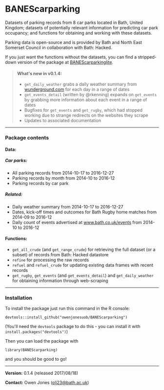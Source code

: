 # **BANEScarparking**

Datasets of parking records from 8 car parks located in Bath, United Kingdom; datasets of potentially relevant information for predicting car park occupancy; and functions for obtaining and working with these datasets.

Parking data is open-source and is provided by Bath and North East Somerset Council in collaboration with Bath: Hacked.

If you just want the functions without the datasets, you can find a stripped-down version of the package at [BANEScarparkinglite](https://github.com/Bath-ML/parking/tree/master/r/BANEScarparkinglite).

> #### **What's new in v0.1.4:**
> 
> * `get_daily_weather` grabs a daily weather summary from [wunderground.com](https://www.wunderground.com/) for each day in a range of dates
> * `get_events_detail` (written by @rkenning) expands on `get_events` by grabbing more information about each event in a range of dates
> * Bugfixes for `get_events` and `get_rugby`, which had stopped working due to strange redirects on the websites they scrape
> * Updates to associated documentation

---

### **Package contents**

#### Data:

##### Car parks:

* All parking records from 2014-10-17 to 2016-12-27
* Parking records by month from 2014-10 to 2016-12
* Parking records by car park

##### Related:

* Daily weather summary from 2014-10-17 to 2016-12-27
* Dates, kick-off times and outcomes for Bath Rugby home matches from 2014-09 to 2016-12
* Daily count of events advertised at www.bath.co.uk/events from 2014-10 to 2016-12

#### Functions:

* `get_all_crude` (and `get_range_crude`) for retrieving the full dataset (or a subset) of records from Bath: Hacked datastore
* `refine` for processing the raw records
* `refuel` and `refuel_crude` for updating existing data frames with recent records
* `get_rugby`, `get_events` (and `get_events_detail`) and `get_daily_weather` for obtaining information through web-scraping

---

### **Installation**

To install the package just run this command in the R console:
```
devtools::install_github("owenjonesuob/BANEScarparking")
```
(You'll need the `devtools` package to do this - you can install it with `install.packages("devtools")`)

Then you can load the package with
```
library(BANEScarparking)
```
and you should be good to go!

---

**Version:** 0.1.4 (released 2017/08/18)

**Contact:** Owen Jones (olj23@bath.ac.uk)
